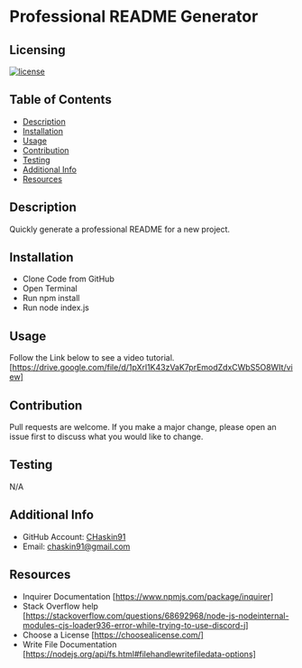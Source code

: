 # Professional README Generator

## Licensing
[![license](https://img.shields.io/badge/license-MIT-blue)](https://shields.io)

## Table of Contents 
  - [Description](#description)
  - [Installation](#installation)
  - [Usage](#usage)
  - [Contribution](#contribution)
  - [Testing](#testing)
  - [Additional Info](#additional-info)
  - [Resources](#resources)


## Description
Quickly generate a professional README for a new project.

## Installation
* Clone Code from GitHub
* Open Terminal
* Run npm install
* Run node index.js

## Usage 
Follow the Link below to see a video tutorial.
[https://drive.google.com/file/d/1pXrl1K43zVaK7prEmodZdxCWbS5O8WIt/view]

## Contribution
Pull requests are welcome.  If you make a major change, please open an issue first to discuss what you would like to change.

## Testing
N/A

## Additional Info
* GitHub Account: [CHaskin91](https://github.com/CHaskin91)
* Email: chaskin91@gmail.com

## Resources
* Inquirer Documentation [https://www.npmjs.com/package/inquirer]
* Stack Overflow help [https://stackoverflow.com/questions/68692968/node-js-nodeinternal-modules-cjs-loader936-error-while-trying-to-use-discord-j]
* Choose a License [https://choosealicense.com/]
* Write File Documentation [https://nodejs.org/api/fs.html#filehandlewritefiledata-options]